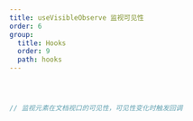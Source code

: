 ```yaml
---
title: useVisibleObserve 监视可见性
order: 6
group:
  title: Hooks
  order: 9
  path: hooks
---
```



```jsx



// 监视元素在文档视口的可见性，可见性变化时触发回调



```
